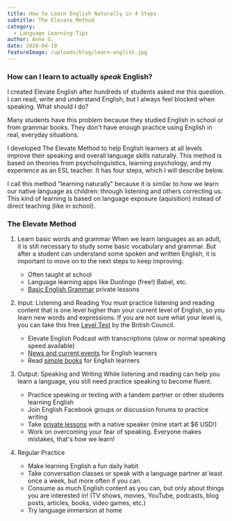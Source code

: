 ```yaml
---
title: How to Learn English Naturally in 4 Steps
subtitle: The Elevate Method
category:
  - Language Learning Tips
author: Anne G.
date: 2020-04-19
featureImage: /uploads/blog/learn-english.jpg
---
```

### How can I learn to actually _speak_ English?

I created Elevate English after hundreds of students asked me this question. I can read, write and understand English, but I always feel blocked when speaking. What should I do?

Many students have this problem because they studied English in school or from grammar books. They don't have enough practice using English in real, everyday situations.  

I developed The Elevate Method to help English learners at all levels improve their speaking and overall language skills naturally. This method is based on theories from psycholinguistics, learning psychology, and my experience as an ESL teacher. It has four steps, which I will describe below. 

I call this method "learning naturally" because it is similar to how we learn our native language as children: through listening and others correcting us. This kind of learning is based on language exposure (aquisition) instead of direct teaching (like in school).



### The Elevate Method

  1. Learn basic words and grammar
  When we learn languages as an adult, it is still necessary to study some basic vocabulary and grammar. But after a student can understand some spoken and written English, it is important to move on to the next steps to keep improving.
      - Often taught at school
      - Language learning apps like Duolingo (free!) Babel, etc.
      - [Basic English Grammar](https://www.italki.com/englishwithanne) private lessons


  2. Input: Listening and Reading
  You must practice listening and reading content that is one level higher than your current level of English, so you learn new words and expressions. If you are not sure what your level is, you can take this free [Level Test](https://learnenglish.britishcouncil.org/online-english-level-test) by the British Council.
      - Elevate English Podcast with transcriptions (slow or normal speaking speed available)
      - [News and current events](https://engoo.com/app/daily-news) for English learners
      - Read [simple books](https://kierandonaghy.com/seven-best-simple-novels-english-language-students/) for English learners


  3. Output: Speaking and Writing
  While listening and reading can help you learn a language, you still need practice speaking to become fluent.
      - Practice speaking or texting with a tandem partner or other students learning English
      - Join English Facebook groups or discussion forums to practice writing
      - Take [private lessons](https://www.italki.com/englishwithanne) with a native speaker (mine start at $6 USD!)
      - Work on overcoming your fear of speaking. Everyone makes mistakes, that's how we learn!


  4. Regular Practice
      - Make learning English a fun daily habit
      - Take conversation classes or speak with a language partner at least once a week, but more often if you can.
      - Consume as much English content as you can, but only about things you are interested in! (TV shows, movies, YouTube, podcasts, blog posts, articles, books, video games, etc.)
      - Try language immersion at home

